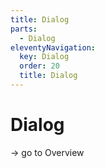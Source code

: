 ```yaml
---
title: Dialog
parts:
  - Dialog
eleventyNavigation:
  key: Dialog
  order: 20
  title: Dialog
---
```


# Dialog

-> go to Overview
